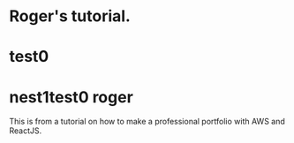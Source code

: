 # Roger's tutorial.
# test0
# nest1test0 roger

This is from a tutorial on how to make a professional portfolio with AWS and ReactJS.